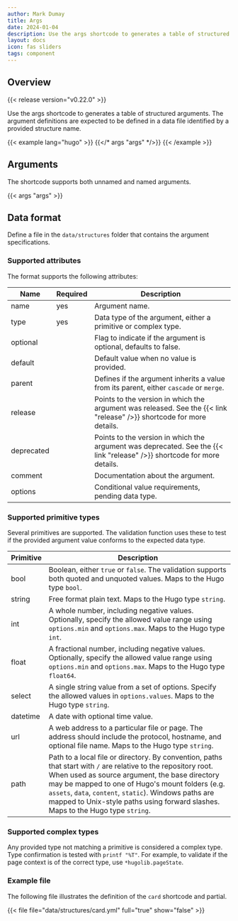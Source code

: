 ```yaml
---
author: Mark Dumay
title: Args
date: 2024-01-04
description: Use the args shortcode to generates a table of structured arguments.
layout: docs
icon: fas sliders
tags: component
---
```


## Overview

{{< release version="v0.22.0" >}}

Use the args shortcode to generates a table of structured arguments. The argument definitions are expected to be defined in a data file identified by a provided structure name.

<!-- markdownlint-disable MD037 -->
{{< example lang="hugo" >}}
{{</* args "args" */>}}
{{< /example >}}
<!-- markdownlint-enable MD037 -->

## Arguments

The shortcode supports both unnamed and named arguments.

{{< args "args" >}}

## Data format

<!-- TODO: add args data format -->
Define a file in the `data/structures` folder that contains the argument specifications.

### Supported attributes

The format supports the following attributes:

<!-- markdownlint-disable MD037 MD058 -->
| Name | Required | Description |
|-----------|----------|-------------|
| name | yes | Argument name. |
| type | yes | Data type of the argument, either a primitive or complex type. |
| optional | | Flag to indicate if the argument is optional, defaults to false. |
| default | | Default value when no value is provided. |
| parent  | | Defines if the argument inherits a value from its parent, either `cascade` or `merge`. |
| release | | Points to the version in which the argument was released. See the {{< link "release" />}} shortcode for more details. |
| deprecated | | Points to the version in which the argument was deprecated. See the {{< link "release" />}} shortcode for more details. |
| comment | | Documentation about the argument. |
| options | | Conditional value requirements, pending data type. |
<!-- markdownlint-enable MD037 MD058 -->

### Supported primitive types

Several primitives are supported. The validation function uses these to test if the provided argument value conforms to the expected data type.

| Primitive | Description |
|-----------|-------------|
| bool      | Boolean, either `true` or `false`. The validation supports both quoted and unquoted values. Maps to the Hugo type `bool`. |
| string | Free format plain text. Maps to the Hugo type `string`. |
| int       | A whole number, including negative values. Optionally, specify the allowed value range using `options.min` and `options.max`. Maps to the Hugo type `int`. |
| float     | A fractional number, including negative values. Optionally, specify the allowed value range using `options.min` and `options.max`. Maps to the Hugo type `float64`. |
| select    | A single string value from a set of options. Specify the allowed values in `options.values`. Maps to the Hugo type `string`. |
| datetime  | A date with optional time value. |
| url       | A web address to a particular file or page. The address should include the protocol, hostname, and optional file name. Maps to the Hugo type `string`. |
| path      | Path to a local file or directory. By convention, paths that start with `/` are relative to the repository root. When used as source argument, the base directory may be mapped to one of Hugo's mount folders (e.g. `assets`, `data`, `content`, `static`). Windows paths are mapped to Unix-style paths using forward slashes. Maps to the Hugo type `string`. |

### Supported complex types

Any provided type not matching a primitive is considered a complex type. Type confirmation is tested with `printf "%T"`. For example, to validate if the page context is of the correct type, use `*hugolib.pageState`.

<!-- TODO: add example -->

### Example file

The following file illustrates the definition of the `card` shortcode and partial.

{{< file file="data/structures/card.yml" full="true" show="false" >}}

